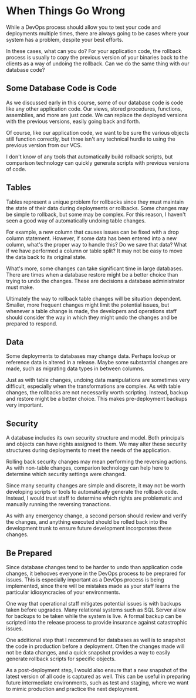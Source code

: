 # When Things Go Wrong

While a DevOps process should allow you to test your code and deployments multiple times, there are always going to be cases where your system has a problem, despite your best efforts.

In these cases, what can you do? For your application code, the rollback process is usually to copy the previous version of your binaries back to the clients as a way of undoing the rollback. Can we do the same thing with our database code?

## Some Database Code is Code
As we discussed early in this course, some of our database code is code like any other application code. Our views, stored procedures, functions, assemblies, and more are just code. We can replace the deployed versions with the previous versions, easily going back and forth.

Of course, like our application code, we want to be sure the various objects still function correctly, but three isn't any technical hurdle to using the previous version from our VCS.

I don't know of any tools that automatically build rollback scripts, but comparison technology can quickly generate scripts with previous versions of code.

## Tables
Tables represent a unique problem for rollbacks since they must maintain the state of their data during deployments or rollbacks. Some changes may be simple to rollback, but some may be complex. For this reason, I haven't seen a good way of automatically undoing table changes.

For example, a new column that causes issues can be fixed with a drop column statement. However, if some data has been entered into a new column, what's the proper way to handle this? Do we save that data? What if we have performed a column or table split? It may not be easy to move the data back to its original state.

What's more, some changes can take significant time in large databases. There are times when a database restore might be a better choice than trying to undo the changes. These are decisions a database administrator must make. 

Ultimately the way to rollback table changes will be situation dependent. Smaller, more frequent changes might limit the potential issues, but whenever a table change is made, the developers and operations staff should consider the way in which they might undo the changes and be prepared to respond. 

## Data
Some deployments to databases may change data. Perhaps lookup or reference data is altered in a release. Maybe some substantial changes are made, such as migrating data types in between columns.

Just as with table changes, undoing data manipulations are sometimes very difficult, especially when the transformations are complex. As with table changes, the rollbacks are not necessarily worth scripting. Instead, backup and restore might be a better choice. This makes pre-deployment backups very important.

## Security
A database includes its own security structure and model. Both principals and objects can have rights assigned to them. We may alter these security structures during deployments to meet the needs of the application.

Rolling back security changes may mean performing the reversing actions. As with non-table changes, comparion technology can help here to determine which security settings were changed.

Since many security changes are simple and discrete, it may not be worth developing scripts or tools to automatically generate the rollback code. Instead, I would trust staff to determine which rights are problematic and manually running the reversing tranactions. 

As with any emergency change, a second person should review and verify the changes, and anything executed should be rolled back into the development trunk to ensure future development incorporates these changes.

## Be Prepared
Since database changes tend to be harder to undo than application code changes, it behooves everyone in the DevOps process to be preprared for issues. This is especially important as a DevOps process is being implemented, since there will be mistakes made as your staff learns the particular idiosyncracies of your environments.

One way that operational staff mitigates potential issues is with backups taken before upgrades. Many relational systems such as SQL Server allow for backups to be taken while the system is live. A formal backup can be scripted into the release process to provide insurance against catastrophic issues.

One additional step that I recommend for databases as well is to snapshot the code in production before a deployment. Often the changes made will not be data changes, and a quick snapshot provides a way to easily generate rollback scripts for specific objects. 

As a post-deployment step, I would also ensure that a new snapshot of the latest version of all code is captured as well. This can be useful in preparing future intermediate environments, such as test and staging, where we want to mimic production and practice the next deployment.
